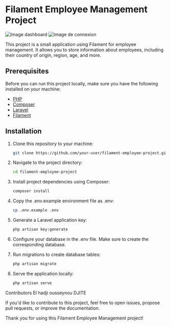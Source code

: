 # Filament Employee Management Project

![Image dashboard](https://raw.githubusercontent.com/ousseynou98/simple_employee_management_app/main/public/img/Dashboard-Filament.png)
![Image de connexion](https://raw.githubusercontent.com/ousseynou98/simple_employee_management_app/main/public/img/login.png)

This project is a small application using Filament for employee management. It allows you to store information about employees, including their country of origin, region, age, and more.

## Prerequisites

Before you can run this project locally, make sure you have the following installed on your machine:

- [PHP](https://www.php.net/)
- [Composer](https://getcomposer.org/)
- [Laravel](https://laravel.com/)
- [Filament](https://github.com/laravel-filament/filament)

## Installation

1. Clone this repository to your machine:

   ```bash
   git clone https://github.com/your-user/filament-employee-project.git

2. Navigate to the project directory:

    ```bash
    cd filament-employee-project

3. Install project dependencies using Composer:

    ```bash
    composer install

4. Copy the .env.example environment file as .env:

    ```bash
    cp .env.example .env

5. Generate a Laravel application key:

    ```bash
    php artisan key:generate

6. Configure your database in the .env file. Make sure to create the corresponding database.

7. Run migrations to create database tables:

    ```bash
    php artisan migrate

8. Serve the application locally:

    ```bash
    php artisan serve

Contributors
El hadji ousseynou DJITE

If you'd like to contribute to this project, feel free to open issues, propose pull requests, or improve the documentation.

Thank you for using this Filament Employee Management project!





